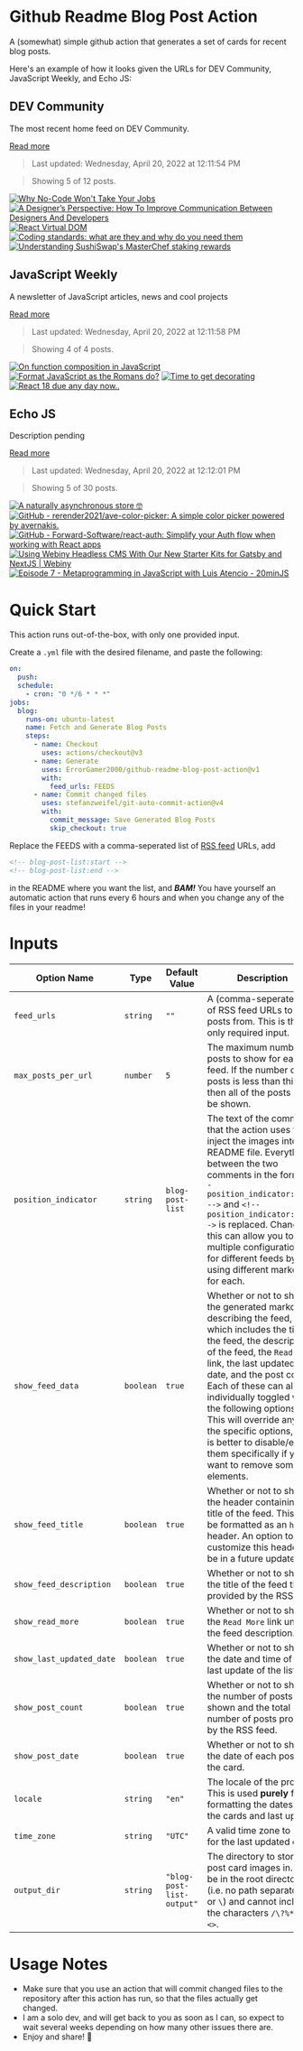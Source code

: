# Github Readme Blog Post Action

A (somewhat) simple github action that generates a set of cards for recent blog posts.

Here's an example of how it looks given the URLs for DEV Community, JavaScript Weekly, and Echo JS:

<!-- post-list:start -->
## DEV Community

The most recent home feed on DEV Community.

[Read more](https://dev.to)
> Last updated: Wednesday, April 20, 2022 at 12:11:54 PM

> Showing 5 of 12 posts.

[![Why No-Code Won't Take Your Jobs](https://raw.githubusercontent.com/ErrorGamer2000/github-readme-blog-post-action/main/generated_files/DEV_Community/Why_No-Code_Won't_Take_Your_Jobs.svg)](https://dev.to/mikhailkaran/why-no-code-wont-take-your-jobs-5am9)
[![A Designer’s Perspective: How To Improve Communication Between Designers And Developers](https://raw.githubusercontent.com/ErrorGamer2000/github-readme-blog-post-action/main/generated_files/DEV_Community/A_Designer’s_Perspective__How_To_Improve_Communication_Between_Designers_And_Developers.svg)](https://dev.to/loopstudioteam/a-designers-perspective-how-to-improve-communication-between-designers-and-developers-4fb5)
[![React Virtual DOM](https://raw.githubusercontent.com/ErrorGamer2000/github-readme-blog-post-action/main/generated_files/DEV_Community/React_Virtual_DOM.svg)](https://dev.to/pujakundu/react-virtual-dom-4f54)
[![Coding standards: what are they and why do you need them](https://raw.githubusercontent.com/ErrorGamer2000/github-readme-blog-post-action/main/generated_files/DEV_Community/Coding_standards__what_are_they_and_why_do_you_need_them.svg)](https://dev.to/codacy/coding-standards-what-are-they-and-why-do-you-need-them-51db)
[![Understanding SushiSwap's MasterChef staking rewards](https://raw.githubusercontent.com/ErrorGamer2000/github-readme-blog-post-action/main/generated_files/DEV_Community/Understanding_SushiSwap's_MasterChef_staking_rewards.svg)](https://dev.to/heymarkkop/understanding-sushiswaps-masterchef-staking-rewards-1m6f)


## JavaScript Weekly

A newsletter of JavaScript articles, news and cool projects

[Read more](https://javascriptweekly.com/)
> Last updated: Wednesday, April 20, 2022 at 12:11:58 PM

> Showing 4 of 4 posts.

[![On function composition in JavaScript](https://raw.githubusercontent.com/ErrorGamer2000/github-readme-blog-post-action/main/generated_files/JavaScript_Weekly/On_function_composition_in_JavaScript.svg)](https://javascriptweekly.com/issues/585)
[![Format JavaScript as the Romans do?](https://raw.githubusercontent.com/ErrorGamer2000/github-readme-blog-post-action/main/generated_files/JavaScript_Weekly/Format_JavaScript_as_the_Romans_do_.svg)](https://javascriptweekly.com/issues/584)
[![Time to get decorating](https://raw.githubusercontent.com/ErrorGamer2000/github-readme-blog-post-action/main/generated_files/JavaScript_Weekly/Time_to_get_decorating.svg)](https://javascriptweekly.com/issues/583)
[![React 18 due any day now..](https://raw.githubusercontent.com/ErrorGamer2000/github-readme-blog-post-action/main/generated_files/JavaScript_Weekly/React_18_due_any_day_now...svg)](https://javascriptweekly.com/issues/582)


## Echo JS

Description pending

[Read more](
http://www.echojs.com
)
> Last updated: Wednesday, April 20, 2022 at 12:12:01 PM

> Showing 5 of 30 posts.

[![A naturally asynchronous store 🤓](https://raw.githubusercontent.com/ErrorGamer2000/github-readme-blog-post-action/main/generated_files/_Echo_JS_/A_naturally_asynchronous_store_🤓.svg)](https://dev.to/uppercod/a-naturally-asynchronous-store-57f4)
[![GitHub - rerender2021/ave-color-picker: A simple color picker powered by avernakis.](https://raw.githubusercontent.com/ErrorGamer2000/github-readme-blog-post-action/main/generated_files/_Echo_JS_/GitHub_-_rerender2021_ave-color-picker__A_simple_color_picker_powered_by_avernakis..svg)](https://github.com/rerender2021/ave-color-picker)
[![GitHub - Forward-Software/react-auth: Simplify your Auth flow when working with React apps](https://raw.githubusercontent.com/ErrorGamer2000/github-readme-blog-post-action/main/generated_files/_Echo_JS_/GitHub_-_Forward-Software_react-auth__Simplify_your_Auth_flow_when_working_with_React_apps.svg)](https://github.com/Forward-Software/react-auth)
[![Using Webiny Headless CMS With Our New Starter Kits for Gatsby and NextJS | Webiny](https://raw.githubusercontent.com/ErrorGamer2000/github-readme-blog-post-action/main/generated_files/_Echo_JS_/Using_Webiny_Headless_CMS_With_Our_New_Starter_Kits_for_Gatsby_and_NextJS___Webiny.svg)](
https://www.webiny.com/blog/get-started-quickly-new-starters-gatsby-nextjs
)
[![Episode 7 - Metaprogramming in JavaScript with Luis Atencio - 20minJS](https://raw.githubusercontent.com/ErrorGamer2000/github-readme-blog-post-action/main/generated_files/_Echo_JS_/Episode_7_-_Metaprogramming_in_JavaScript_with_Luis_Atencio_-_20minJS.svg)](https://podcast.20minjs.com/1952066/10458743-episode-7-metaprogramming-in-javascript-with-luis-atencio)


<!-- post-list:end -->

# Quick Start

This action runs out-of-the-box, with only one provided input.

Create a `.yml` file with the desired filename, and paste the following:

```yml
on:
  push:
  schedule:
    - cron: "0 */6 * * *"
jobs:
  blog:
    runs-on: ubuntu-latest
    name: Fetch and Generate Blog Posts
    steps:
      - name: Checkout
        uses: actions/checkout@v3
      - name: Generate
        uses: ErrorGamer2000/github-readme-blog-post-action@v1
        with:
          feed_urls: FEEDS
      - name: Commit changed files
        uses: stefanzweifel/git-auto-commit-action@v4
        with:
          commit_message: Save Generated Blog Posts
          skip_checkout: true
```

Replace the FEEDS with a comma-seperated list of [RSS feed](https://rss.com/blog/how-do-rss-feeds-work/) URLs, add

```md
<!-- blog-post-list:start -->
<!-- blog-post-list:end -->
```

in the README where you want the list, and **_BAM!_** You have yourself an automatic action that runs every 6 hours and when you change any of the files in your readme!

# Inputs

<table>
  <thead>
    <tr>
      <th>Option Name</th>
      <th>Type</th>
      <th>Default Value</th>
      <th>Description</th>
    </tr>
  </thead>
  <tbody>
    <tr>
      <td><code>feed_urls</code></td>
      <td><code>string</code></td>
      <td><code>""</code></td>
      <td>A (comma-seperated) list of RSS feed URLs to load posts from. This is the only required input.</td>
    </tr>
    <tr>
      <td><code>max_posts_per_url</code></td>
      <td><code>number</code></td>
      <td><code>5</code></td>
      <td>The maximum number of posts to show for each feed. If the number of posts is less than this, then all of the posts will be shown.</td>
    </tr>
    <tr>
      <td><code>position_indicator</code></td>
      <td><code>string</code></td>
      <td><code>blog-post-list</code></td>
      <td>The text of the comments that the action uses to inject the images into the README file. Everything between the two comments in the form <code>&lt;!-- position_indicator:start --&gt;</code> and <code>&lt;!-- position_indicator:end --&gt;</code> is replaced. Changing this can allow you to use multiple configurations for different feeds by using different markers for each.</td>
    </tr>
    <tr>
      <td><code>show_feed_data</code></td>
      <td><code>boolean</code></td>
      <td><code>true</code></td>
      <td>Whether or not to show the generated markdown describing the feed, which includes the title of the feed, the description of the feed, the <code>Read More</code> link, the last updated date, and the post count. Each of these can also be individually toggled with the following options. This will override any of the specific options, so it is better to disable/enable them specifically if you want to remove some elements.</td>
    </tr>
    <tr>
      <td><code>show_feed_title</code></td>
      <td><code>boolean</code></td>
      <td><code>true</code></td>
      <td>Whether or not to show the header containing the title of the feed. This will be formatted as an <code>h2</code> header. An option to customize this header will be in a future update.</td>
    </tr>
    <tr>
      <td><code>show_feed_description</code></td>
      <td><code>boolean</code></td>
      <td><code>true</code></td>
      <td>Whether or not to show the title of the feed that is provided by the RSS feed.</td>
    </tr>
    <tr>
      <td><code>show_read_more</code></td>
      <td><code>boolean</code></td>
      <td><code>true</code></td>
      <td>Whether or not to show the <code>Read More</code> link under the feed description.</td>
    </tr>
    <tr>
      <td><code>show_last_updated_date</code></td>
      <td><code>boolean</code></td>
      <td><code>true</code></td>
      <td>Whether or not to show the date and time of the last update of the list.</td>
    </tr>
    <tr>
      <td><code>show_post_count</code></td>
      <td><code>boolean</code></td>
      <td><code>true</code></td>
      <td>Whether or not to show the number of posts shown and the total number of posts provided by the RSS feed.</td>
    </tr>
    <tr>
      <td><code>show_post_date</code></td>
      <td><code>boolean</code></td>
      <td><code>true</code></td>
      <td>Whether or not to show the date of each post on the card.</td>
    </tr>
    <tr>
      <td><code>locale</code></td>
      <td><code>string</code></td>
      <td><code>"en"</code></td>
      <td>The locale of the project. This is used <strong>purely</strong> for formatting the dates of the cards and last update.</td>
    </tr>
    <tr>
      <td><code>time_zone</code></td>
      <td><code>string</code></td>
      <td><code>"UTC"</code></td>
      <td>A valid time zone to use for the last updated date.</td>
    </tr>
    <tr>
      <td><code>output_dir</code></td>
      <td><code>string</code></td>
      <td><code>"blog-post-list-output"</code></td>
      <td>The directory to store the post card images in. Must be in the root directory (i.e. no path separators <code>/</code> or <code>\</code>) and cannot include the characters <code>/\?%*:|"&lt;&gt;</code>.</td>
    </tr>
<!--
    <tr>
      <td><code></code></td>
      <td><cde></cde></td>
      <td><code></code></td>
      <td></td>
    </tr>
-->
  </tbody>
</table>

# Usage Notes

- Make sure that you use an action that will commit changed files to the repository after this action has run, so that the files actually get changed.
- I am a solo dev, and will get back to you as soon as I can, so expect to wait several weeks depending on how many other issues there are.
- Enjoy and share! 🤗
